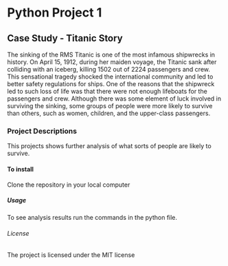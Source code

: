 # Python Project 1 

## Case Study - Titanic Story 
The sinking of the RMS Titanic is one of the most infamous shipwrecks in history. On April 15, 1912, during her maiden voyage, the Titanic sank after colliding with an iceberg, killing 1502 out of 2224 passengers and crew. This sensational tragedy shocked the international community and led to better safety regulations for ships. One of the reasons that the shipwreck led to such loss of life was that there were not enough lifeboats for the passengers and crew. Although there was some element of luck involved in surviving the sinking, some groups of people were more likely to survive than others, such as women, children, and the upper-class passengers.

### Project Descriptions
This projects shows further analysis of what sorts of people are likely to survive.

#### To install 
Clone the repository in your local computer

##### Usage
To see analysis results run the commands in the python file.

###### License 
The project is licensed under the MIT license

